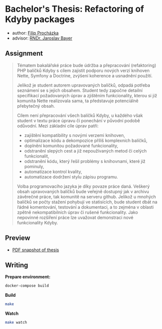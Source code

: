# Bachelor's Thesis: Refactoring of Kdyby packages

* author: [Filip Procházka](https://is.muni.cz/auth/osoba/433457)
* advisor: [RNDr. Jaroslav Bayer](https://is.muni.cz/auth/osoba/72873)

## Assignment

> Tématem bakalářské práce bude údržba a přepracování (refaktoring) PHP balíčků Kdyby s cílem zajistit podporu nových verzí knihoven Nette, Symfony a Doctrine, zvýšení koherence a usnadnění použití.
>
> Jelikož je student autorem upravovaných balíčků, odpadá potřeba seznámení se s jejich obsahem. Student tedy započne detailní specifikací požadovaných úprav a zjištěním funkcionality, kterou si již komunita Nette realizovala sama, ta představuje potenciálně přebytečný obsah.
>
> Cílem není přepracování všech balíčků Kdyby, u každého však student v textu práce úpravu či ponechání v původní podobě odůvodní. Mezi základní cíle úprav patří:
>
> * zajištění kompatibility s novými verzemi knihoven,
> * optimalizace kódu a dekompozice příliš komplexních balíčků,
> * doplnění komunitou požadované funkcionality,
> * odstranění slepých cest a již nepoužívaných metod či celých funkcionalit,
> * odstranění kódu, který řešil problémy s knihovnami, které již pominuly,
> * automatizace kontrol kvality,
> * automatizace dodržení stylu zápisu programu.
>
> Volba programovacího jazyka je díky povaze práce daná. Veškerý obsah upravovaných balíčků bude veřejně dostupný jak v archivu závěrečné práce, tak komunitě na serveru github. Jelikož u mnohých balíčků se počty stažení pohybují ve statisících, bude student dbát na řádné komentování, testování a dokumentaci, a to zejména v oblasti zpětně nekompatibilních úprav či rušené funkcionality. Jako nepovinné rozšíření práce lze uvažovat demonstraci nové funkcionality Kdyby.

## Preview

* [PDF snapshot of thesis](https://github.com/fprochazka/fi-muni-bachelors-thesis/blob/master/dist/thesis.pdf)

## Writing

**Prepare environment:**

```bash
docker-compose build
```

**Build**

```bash
make
```
**Watch**

```bash
make watch
```
